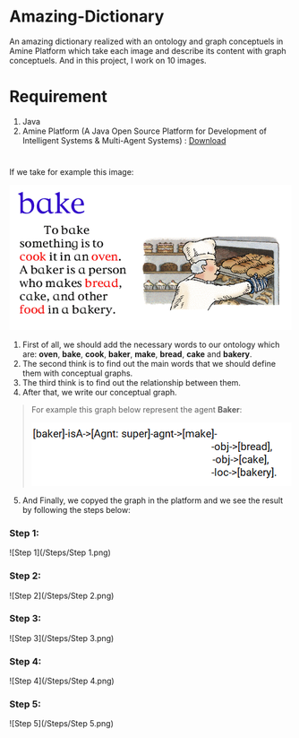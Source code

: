 # Amazing-Dictionary
An amazing dictionary realized with an ontology and graph conceptuels in Amine Platform which take each image and describe its content with graph conceptuels. And in this project, I work on 10 images.

# Requirement
1. Java 
2. Amine Platform (A Java Open Source Platform for Development of Intelligent Systems & Multi-Agent Systems) : [Download](https://sourceforge.net/projects/amine-platform/)

# 

If we take for example this image:

![Image 1: Bake](Images/image1.png)

1. First of all, we should add the necessary words to our ontology which are: **oven**, **bake**, **cook**, **baker**, **make**, **bread**, **cake** and **bakery**.
2. The second think is to find out the main words that we should define them with conceptual graphs. 
3. The third think is to find out the relationship between them.
4. After that, we write our conceptual graph.
>For example this graph below represent the agent **Baker**:
>
>![Baker conceptual graph](GraphExample.png)
>
5. And Finally, we copyed the graph in the platform and we see the result by following the steps below:

### Step 1:

![Step 1](/Steps/Step 1.png)

### Step 2:

![Step 2](/Steps/Step 2.png)

### Step 3:

![Step 3](/Steps/Step 3.png)

### Step 4:

![Step 4](/Steps/Step 4.png)

### Step 5:

![Step 5](/Steps/Step 5.png)

